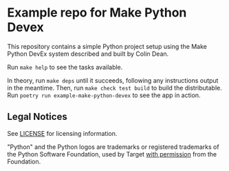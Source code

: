 # Example repo for Make Python Devex

This repository contains a simple Python project setup
using the Make Python DevEx system described and built by Colin Dean.

Run `make help` to see the tasks available.

In theory, run `make deps` until it succeeds, following any instructions output
in the meantime.
Then, run `make check test build` to build the distributable.
Run `poetry run example-make-python-devex` to see the app in action.

## Legal Notices

See [LICENSE](LICENSE.md) for licensing information.

"Python" and the Python logos are trademarks or registered trademarks of the Python Software Foundation,
used by Target [with permission](https://www.python.org/psf/trademarks/#how-to-use-the-trademarks) from the Foundation.
